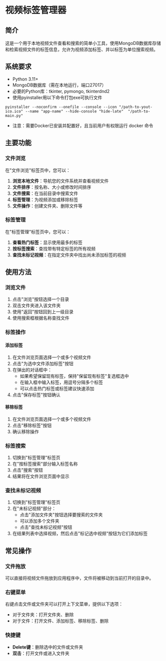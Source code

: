 # 视频标签管理器

## 简介

这是一个用于本地视频文件查看和搜索的简单小工具，使用MongoDB数据库存储和检索视频文件的标签信息，允许为视频添加标签、并以标签为单位搜索视频。

## 系统要求

- Python 3.11+
- MongoDB数据库（需在本地运行，端口27017）
- 必要的Python库：tkinter, pymongo, tkinterdnd2
- 使用pyinstaller用以下命令打包exe可执行文件
```
pyinstaller --noconfirm --onefile --console --icon "/path-to-yout-ico.ico" --name "app-name" --hide-console "hide-late"  "/path-to-main.py"
```
- 注意：需要Docker已安装并配置好，且当前用户有权限运行 docker 命令

## 主要功能

### 文件浏览

在"文件浏览"标签页中，您可以：

1. **浏览本地文件**：导航您的文件系统并查看视频文件
2. **文件排序**：按名称、大小或修改时间排序
3. **文件搜索**：在当前目录中搜索文件
4. **标签管理**：为视频添加或移除标签
5. **文件操作**：创建文件夹、删除文件等

### 标签管理

在"标签管理"标签页中，您可以：

1. **查看热门标签**：显示使用最多的标签
2. **按标签搜索**：查找带有特定标签的所有视频
3. **查找未标记视频**：在指定文件夹中找出尚未添加标签的视频

## 使用方法

### 浏览文件

1. 点击"浏览"按钮选择一个目录
2. 双击文件夹进入该文件夹
3. 使用"返回"按钮回到上一级目录
4. 使用搜索框根据名称查找文件

### 标签操作

#### 添加标签

1. 在文件浏览页面选择一个或多个视频文件
2. 点击"为选中文件添加标签"按钮
3. 在弹出的对话框中：
   - 如果希望保留现有标签，保持"保留现有标签"复选框选中
   - 在输入框中输入标签，用逗号分隔多个标签
   - 可以点击热门标签或标签建议快速添加
4. 点击"保存标签"按钮确认

#### 移除标签

1. 在文件浏览页面选择一个或多个视频文件
2. 点击"移除标签"按钮
3. 确认移除操作

### 标签搜索

1. 切换到"标签管理"标签页
2. 在"按标签搜索"部分输入标签名称
3. 点击"搜索"按钮
4. 结果将在文件浏览页面中显示

### 查找未标记视频

1. 切换到"标签管理"标签页
2. 在"未标记视频"部分：
   - 点击"添加文件夹"按钮选择要搜索的文件夹
   - 可以添加多个文件夹
   - 点击"查找未标记视频"按钮
3. 在结果列表中选择视频，然后点击"标记选中视频"按钮为它们添加标签

## 常见操作

### 文件拖放

可以直接将视频文件拖放到应用程序中，文件将被移动到当前打开的目录中。

### 右键菜单

右键点击文件或文件夹可以打开上下文菜单，提供以下选项：
- 对于文件夹：打开文件夹、删除
- 对于文件：打开文件、添加标签、移除标签、删除

### 快捷键

- **Delete键**：删除选中的文件或文件夹
- **双击**：打开文件或进入文件夹




